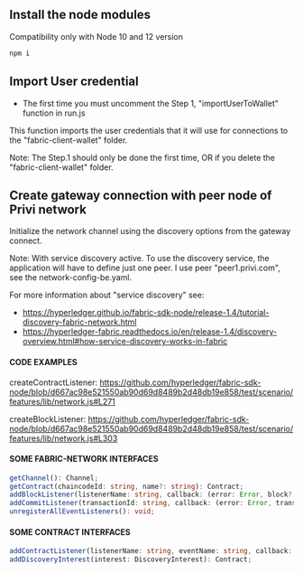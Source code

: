 ## Install the node modules

Compatibility only with Node 10 and 12 version

```bash
npm i
```
## Import User credential
- The first time you must uncomment the Step 1, "importUserToWallet" function in run.js

This function imports the user credentials that it will use for connections to the "fabric-client-wallet" folder.

Note: The Step.1 should only be done the first time, OR if you delete the "fabric-client-wallet" folder.

## Create gateway connection with peer node of Privi network

Initialize the network channel using the discovery options from the gateway connect.

Note: With service discovery active. To use the discovery service, the application will have to define just one peer. 
I use peer "peer1.privi.com", see the network-config-be.yaml.

For more information about "service discovery" see:
- https://hyperledger.github.io/fabric-sdk-node/release-1.4/tutorial-discovery-fabric-network.html
- https://hyperledger-fabric.readthedocs.io/en/release-1.4/discovery-overview.html#how-service-discovery-works-in-fabric


#### CODE EXAMPLES

createContractListener: https://github.com/hyperledger/fabric-sdk-node/blob/d667ac98e521550ab90d69d8489b2d48db19e858/test/scenario/features/lib/network.js#L271

createBlockListener: https://github.com/hyperledger/fabric-sdk-node/blob/d667ac98e521550ab90d69d8489b2d48db19e858/test/scenario/features/lib/network.js#L303

#### SOME FABRIC-NETWORK INTERFACES
```ts
getChannel(): Channel;
getContract(chaincodeId: string, name?: string): Contract;
addBlockListener(listenerName: string, callback: (error: Error, block?: Client.Block | Client.FilteredBlock) => Promise<void> | void, options?: EventListenerOptions): Promise<BlockEventListener>;
addCommitListener(transactionId: string, callback: (error: Error, transactionId?: string, status?: string, blockNumber?: string) => Promise<void> | void, options?: EventListenerOptions): Promise<CommitEventListener>;
unregisterAllEventListeners(): void;

```

#### SOME CONTRACT INTERFACES
```ts
addContractListener(listenerName: string, eventName: string, callback: (error: Error, event?: Client.ChaincodeEvent | Client.ChaincodeEvent[], blockNumber ?: string, transactionId ?: string, status ?: string) => Promise <void> | void , options ?: EventListenerOptions): Promise<ContractEventListener>;
addDiscoveryInterest(interest: DiscoveryInterest): Contract;
```